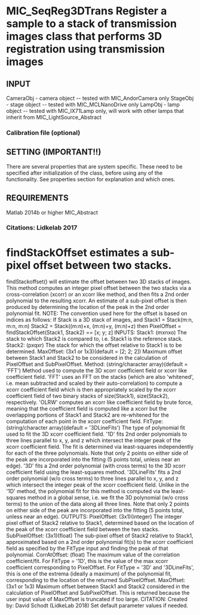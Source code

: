 # MIC_SeqReg3DTrans Register a sample to a stack of transmission images class that performs 3D registration using transmission images
## INPUT
CameraObj - camera object -- tested with MIC_AndorCamera only
StageObj - stage object -- tested with MIC_MCLNanoDrive only
LampObj - lamp object -- tested with MIC_IX71Lamp only, will work
with other lamps that inherit from
MIC_LightSource_Abstract
### Calibration file (optional)
## SETTING (IMPORTANT!!)
There are several properties that are system specific. These need
to be specified after initialization of the class, before using
any of the functionality. See properties section for explanation
and which ones.
## REQUIREMENTS
Matlab 2014b or higher
MIC_Abstract
### Citations: Lidkelab 2017
# findStackOffset estimates a sub-pixel offset between two stacks.
findStackoffset() will estimate the offset between two 3D stacks of
images.  This method computes an integer pixel offset between the two
stacks via a cross-correlation (xcorr) or an xcorr like method, and
then fits a 2nd order polynomial to the resulting xcorr.  An
estimate of a sub-pixel offset is then produced by determining the
location of the peak in the 2nd order polynomial fit.
NOTE: The convention used here for the offset is based on indices as
follows: If Stack is a 3D stack of images, and
Stack1 = Stack(m:n, m:n, m:n)
Stack2 = Stack((m:n)+x, (m:n)+y, (m:n)+z)
then PixelOffset = findStackOffset(Stack1, Stack2) == [x; y; z]
INPUTS:
Stack1:     (mxnxo) The stack to which Stack2 is compared to, i.e.
Stack1 is the reference stack.
Stack2:     (pxqxr) The stack for which the offset relative to Stack1
is to be determined.
MaxOffset:  (3x1 or 1x3)(default = [2; 2; 2]) Maximum offset between
Stack1 and Stack2 to be considered in the calculation of
PixelOffset and SubPixelOffset.
Method:     (string/character array)(default = 'FFT') Method used to
compute the 3D xcorr coefficient field or xcorr like
coefficient field.
'FFT' uses an FFT on the stacks (which are also 'whitened',
i.e. mean subtracted and scaled by their
auto-correlation) to compute a xcorr coefficient field
which is then appropriately scaled by the xcorr
coefficient field of two binary stacks of size(Stack1),
size(Stack2), respectively.
'OLRW' computes an xcorr like coefficient field by brute
force, meaning that the coefficient field is computed
like a xcorr but the overlapping portions of Stack1 and
Stack2 are  re-whitened for the computation of each
point in the xcorr coefficient field.
FitType:    (string/character array)(default = '3DLineFits') The type
of polynomial fit used to fit the 3D xcorr coefficient
field.
'1D' fits 2nd order polynomials to three lines parallel to
x, y, and z which intersect the integer peak of the
xcorr coefficient field.  The fit is determined via
least-squares independently for each of the three
polynomials. Note that only 2 points on either side of
the peak are incorporated into the fitting (5 points
total, unless near an edge).
'3D' fits a 2nd order polynomial (with cross terms) to the
3D xcorr coefficient field using the least-squares
method.
'3DLineFits' fits a 2nd order polynomial (w/o cross terms)
to three lines parallel to x, y, and z which intersect
the integer peak of the xcorr coefficient field.
Unlike in the '1D' method, the polynomial fit for this
method is computed via the least-squares method in a
global sense, i.e. we fit the 3D polynomial (w/o cross
terms) to the union of the data along all three lines.
Note that only 2 points on either side of the peak are
incorporated into the fitting (5 points total, unless
near an edge).
OUTPUTS:
PixelOffset:    (3x1)(integer) The integer pixel offset of Stack2
relative to Stack1, determined based on the location of
the peak of the xcorr coefficient field between the two
stacks.
SubPixelOffset: (3x1)(float) The sub-pixel offset of Stack2 relative to
Stack1, approximated based on a 2nd order polynomial
fit(s) to the xcorr coefficient field as specified by
the FitType input and finding the peak of that
polynomial.
CorrAtOffset:   (float) The maximum value of the correlation
coefficient/fit.  For FitType = '1D', this is the value
of the max xcorr coefficient corresponding to
PixelOffset.  For FitType = '3D' and '3DLineFits', this
is one of the extrema (ideally a maximum) of the
polynomial fit, corresponding to the location of the
returned SubPixelOffset.
MaxOffset:      (3x1 or 1x3) Maximum offset between Stack1 and Stack2
considered in the calculation of PixelOffset and
SubPixelOffset.  This is returned because the user
input value of MaxOffset is truncated if too large.
CITATION:
Created by:
David Schodt (LidkeLab 2018)
Set default parameter values if needed.

